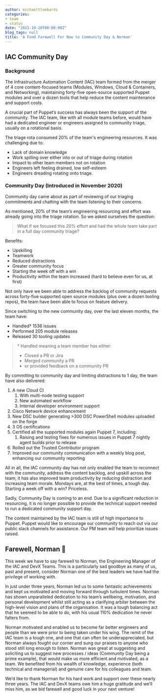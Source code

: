```yaml
---
author: michaeltlombardi
categories:
- team
- status
date: "2021-10-20T00:00:00Z"
blog_tags: null
title: 'A Fond Farewell For Now to Community Day & Norman'
---
```


## IAC Community Day

### Background

The Infrastructure Automation Content (IAC) team formed from the merger of 4 core content-focused teams (Modules, Windows, Cloud & Containers, and Networking),
maintaining forty-five open-source supported Puppet modules and over a dozen tools that help reduce the content maintenance and support costs.

A crucial part of Puppet’s success has always been the support of the community.
The IAC team, like with all module teams before, would have had a dedicated engineer or engineers assigned to community triage, usually on a rotational basis.

The triage rota consumed 20% of the team's engineering resources. It was challenging due to:

- Lack of domain knowledge
- Work spilling over either into or out of triage during rotation
- Impact to other team members not on rotation
- Engineers left feeling drained, low self-esteem
- Engineers dreading rotating onto triage.

### Community Day (Introduced in November 2020)

Community day came about as part of reviewing of our triaging commitments and chatting with the team listening to their concerns.

As mentioned, 20% of the team’s engineering resourcing and effort was already going into the triage rotation. So we asked ourselves the question:

> What if we focused this 20% effort and had the whole team take part in a full day community triage?

Benefits:

- Upskilling
- Teamwork
- Reduced distractions
- Greater community focus
- Starting the week off with a win
- Productivity within the team increased (hard to believe even for us, at first)

Not only have we been able to address the backlog of community requests across forty-five supported open source modules (plus over a dozen tooling repos), the team have been able to focus on feature delivery.

Since switching to the new community day, over the last eleven months, the team have:

- Handled† 1536 issues
- Performed 205 module releases
- Released 30 tooling updates

> †  Handled meaning a team member has either:
>
> - Closed a PR or Jira
> - Merged community a PR
> - or provided feedback on a community PR

By committing to community day and limiting distractions to 1 day, the team have also delivered:

1. A new Cloud CI
   1. With multi-node testing support
   2. New automated workflow
   3. Internal developer environment support
2. Cisco Network device enhancement
3. New DSC builder generating >300 DSC PowerShell modules uploaded on the forge
4. 3 OS certifications
5. Certified all the supported modules again Puppet 7, including:
   1. Raising and testing fixes for numerous issues in Puppet 7 nightly agent builds prior to release
6. Rolled out the Trusted Contributor program
7. Improved our community communication with a weekly blog post, enhancing our community reporting

All in all, the IAC community day has not only enabled the team to reconnect with the community, address the content backlog, and upskill across the team;
it has also improved team productivity by reducing distraction and increasing team morale.
Mondays are, at the best of times, a tough day.
Starting a week off with a win? Priceless.

Sadly, Community Day is coming to an end.
Due to a significant reduction in resourcing, it is no longer possible to provide the technical support needed to run a dedicated community support day.

The content maintained by the IAC team is still of high importance to Puppet.
Puppet would like to encourage our community to reach out via our public slack channels for assistance.
Our PM team will help prioritize issues raised.

## Farewell, Norman 💜

This week we have to say farewell to Norman, the Engineering Manager of the IAC and DevX Teams.
This is a particularly sad goodbye as many of us, past and present, consider Norman one of the best leaders we have had the privilege of working with.

In just under three years, Norman led us to some fantastic achievements and kept us motivated and moving forward through turbulent times.
Norman has shown unparalleled dedication to his team’s wellbeing, motivation, and personal development whilst still acting as a clarifying arbiter between the high-level vision and plans of the organisation.
It was a tough balancing act that he seemed to be able to do, with his usual 110% dedication he never falters from.

Norman motivated and enabled us to become far better engineers and people than we were prior to being taken under his wing.
The remit of the IAC team is a tough one, and one that can often be underappreciated, but Norman always fought our corner and sung our praises to anyone who stood still long enough to listen.
Norman was great at suggesting and soliciting us to suggest new processes / ideas (Community Day being a prime example), that would make us more efficient and motivated, as a team.
We benefited from his wealth of knowledge, experience (both technical and managerial) and genuine care for his colleagues and team.

We’d like to thank Norman for his hard work and support over these nearly three years.
The IAC and DevX teams owe him a huge gratitude and we’ll miss him, as we bid farewell and good luck in your next venture!
